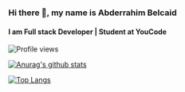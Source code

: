 ### Hi there 👋, my name is Abderrahim Belcaid
#### I am Full stack Developer | Student at YouCode

![Profile views](https://gpvc.arturio.dev/ABelcaid)  



[![Anurag's github stats](https://github-readme-stats.vercel.app/api?username=ABelcaid)](https://github.com/anuraghazra/github-readme-stats)

[![Top Langs](https://github-readme-stats.vercel.app/api/top-langs/?username=ABelcaid&layout=compact)](https://github.com/anuraghazra/github-readme-stats)






